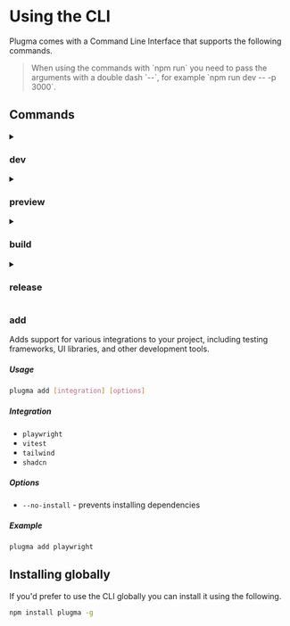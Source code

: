 # Using the CLI

Plugma comes with a Command Line Interface that supports the following commands.

<blockquote class="info">
When using the commands with `npm run` you need to pass the arguments with a double dash `--`, for example `npm run dev -- -p 3000`.
</blockquote>

## Commands

<details>

<summary>

### dev

</summary>

Start a server to develop your plugin. This command builds the `ui.html` and points it to the dev server making it easier to develop and debug your plugin.

##### Usage

```bash
plugma dev [options]
```

##### Options

- `-p`, `--port`: Specify a port number for the plugin preview.
- `-o`, `--output`: Specify an output dir, default is `dist`.
- `-m`, `--mode`: Specify a mode.
- `-ws`, `--websockets`: Enable WebSockets to preview in browser.

##### Example

```bash
# Start development server on port 3000
plugma dev -p 3000

# Start development server with websockets enabled
plugma dev -ws
```

</details>

<details>

<summary>

### preview

</summary>

Preview your plugin in any browser to see how it looks and works. Make sure the plugin is open in the Figma desktop app for this to work.

##### Usage

```bash
plugma preview [options]
```

##### Options

- `-p`, `--port`: Specify a port number for the plugin preview.
- `-o`, `--output`: Specify an output dir, default is `dist`.
- `-m`, `--mode`: Specify a mode.

##### Example

```bash
# Preview the plugin on port 8080
plugma preview -p 8080
```

</details>

<details>

<summary>

### build

</summary>

Create a build before publishing. This command compiles and bundles your plugin, preparing it for distribution.

##### Usage

```bash
plugma build [options]
```

##### Options

- `-w`, `--watch`: Watch for changes and rebuild automatically.
- `-o`, `--output`: Specify an output dir, default is `dist`.
- `-m`, `--mode`: Specify a mode.

##### Example

```bash
# Build the plugin
plugma build

# Build and watch for changes
plugma build -w
```

</details>

<details>

<summary>

### release

</summary>

Build the plugin and release to GitHub. This command automates creating a new GitHub release with your latest changes. If no version is specified, it will automatically update the `plugma.pluginVersion` field in `package.json`.

```bash
plugma build [version] [options]
```

##### Version

- `alpha`, `beta`, `stable` or an integer (optional)

##### Options

- `-t`, `--title`: Custom title for the release.
- `-n`, `--notes`: Add release notes.
- `-o`, `--output`: Specify an output dir, default is `dist`.

##### Example

```bash
# Increment the next stable version
plugma release

# Release a beta version with custom title and notes
plugma release beta -t "New feature" -n "This release includes new features X and Y"
```

</details>

### add

Adds support for various integrations to your project, including testing frameworks, UI libraries, and other development tools.

##### Usage

```bash
plugma add [integration] [options]
```

##### Integration

- `playwright`
- `vitest`
- `tailwind`
- `shadcn`

##### Options

- `--no-install` - prevents installing dependencies

##### Example

```bash
plugma add playwright
```

## Installing globally

If you'd prefer to use the CLI globally you can install it using the following.

```bash
npm install plugma -g
```
